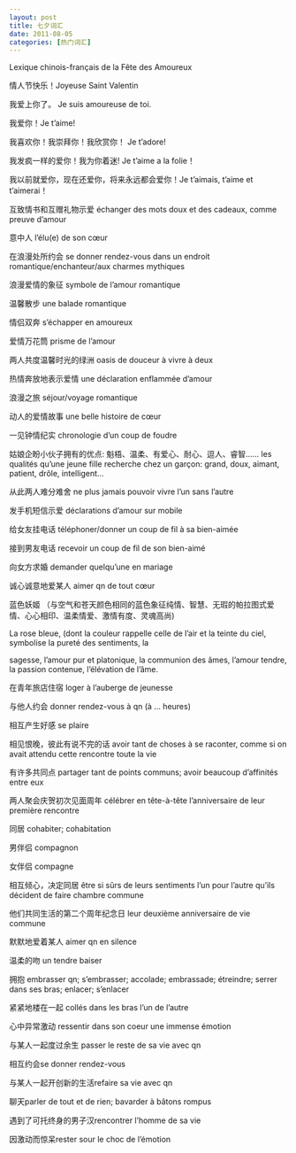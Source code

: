 ```yaml
---
layout: post
title: 七夕词汇
date: 2011-08-05
categories: [热门词汇]  
---
```


Lexique chinois-français de la Fête des Amoureux

情人节快乐！Joyeuse Saint Valentin

我爱上你了。 Je suis amoureuse de toi.

我爱你！Je t’aime!

我喜欢你！我崇拜你！我欣赏你！ Je t’adore!

我发疯一样的爱你！我为你着迷! Je t’aime a la folie！

我以前就爱你，现在还爱你，将来永远都会爱你！Je t’aimais, t’aime et t’aimerai！

互致情书和互赠礼物示爱 échanger des mots doux et des cadeaux, comme preuve d’amour

意中人 l’élu(e) de son cœur

在浪漫处所约会 se donner rendez-vous dans un endroit romantique/enchanteur/aux charmes mythiques

浪漫爱情的象征 symbole de l’amour romantique

温馨散步 une balade romantique

情侣双奔 s’échapper en amoureux

爱情万花筒 prisme de l’amour

两人共度温馨时光的绿洲 oasis de douceur à vivre à deux

热情奔放地表示爱情 une déclaration enflammée d’amour

浪漫之旅 séjour/voyage romantique

动人的爱情故事 une belle histoire de cœur

一见钟情纪实 chronologie d’un coup de foudre

姑娘企盼小伙子拥有的优点: 魁梧、温柔、有爱心、耐心、逗人、睿智…… les qualités qu’une jeune fille recherche chez un garçon: grand, doux, aimant, patient, drôle, intelligent...

从此两人难分难舍 ne plus jamais pouvoir vivre l’un sans l’autre

发手机短信示爱 déclarations d’amour sur mobile

给女友挂电话 téléphoner/donner un coup de fil à sa bien-aimée

接到男友电话 recevoir un coup de fil de son bien-aimé

向女方求婚 demander quelqu’une en mariage

诚心诚意地爱某人 aimer qn de tout cœur

蓝色妖姬 （与空气和苍天颜色相同的蓝色象征纯情、智慧、无瑕的帕拉图式爱情、心心相印、温柔情爱、激情有度、灵魂高尚)

La rose bleue, (dont la couleur rappelle celle de l’air et la teinte du ciel, symbolise la pureté des sentiments, la

sagesse, l’amour pur et platonique, la communion des âmes, l’amour tendre, la passion contenue, l’élévation de l’âme.

在青年旅店住宿 loger à l’auberge de jeunesse

与他人约会 donner rendez-vous à qn (à … heures)

相互产生好感 se plaire

相见恨晚，彼此有说不完的话 avoir tant de choses à se raconter, comme si on avait attendu cette rencontre toute la vie

有许多共同点 partager tant de points communs; avoir beaucoup d’affinités entre eux

两人聚会庆贺初次见面周年 célébrer en tête-à-tête l’anniversaire de leur première rencontre

同居 cohabiter; cohabitation

男伴侣 compagnon

女伴侣 compagne

相互倾心，决定同居 être si sûrs de leurs sentiments l’un pour l’autre qu’ils décident de faire chambre commune

他们共同生活的第二个周年纪念日 leur deuxième anniversaire de vie commune

默默地爱着某人 aimer qn en silence

温柔的吻 un tendre baiser

拥抱 embrasser qn; s’embrasser; accolade; embrassade; étreindre; serrer dans ses bras; enlacer; s’enlacer

紧紧地楼在一起 collés dans les bras l’un de l’autre

心中异常激动 ressentir dans son coeur une immense émotion

与某人一起度过余生 passer le reste de sa vie avec qn

相互约会se donner rendez-vous

与某人一起开创新的生活refaire sa vie avec qn

聊天parler de tout et de rien; bavarder à bâtons rompus

遇到了可托终身的男子汉rencontrer l’homme de sa vie

因激动而惊呆rester sour le choc de l’émotion
